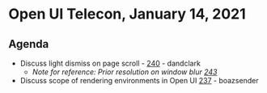# Open UI Telecon, January 14, 2021

## Agenda
* Discuss light dismiss on page scroll - [240](https://github.com/WICG/open-ui/issues/240) - dandclark
    * *Note for reference: Prior resolution on window blur [243](https://github.com/WICG/open-ui/issues/241#issuecomment-747673792)*
* Discuss scope of rendering environments in Open UI
  [237](https://github.com/WICG/open-ui/issues/237) - boazsender
